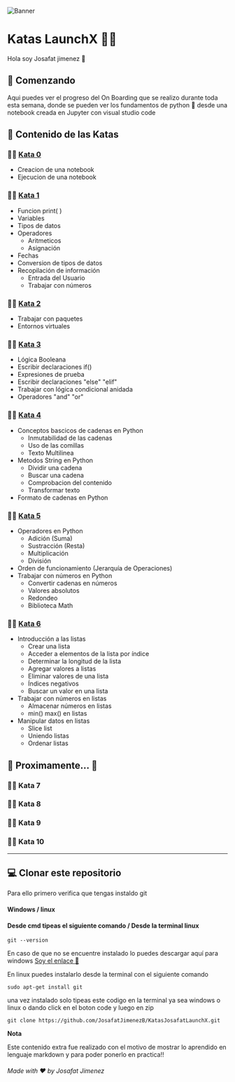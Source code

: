 ![Banner](https://github.com/JosafatJimenezB/KatasJosafatLaunchX/blob/main/extra/index.jpg)

# Katas LaunchX :man_technologist:


Hola soy Josafat jimenez :wave:

## :rocket: Comenzando

Aqui puedes ver el progreso del On Boarding que se realizo durante toda esta semana, donde se pueden ver los fundamentos de python :snake:
desde una notebook creada en Jupyter con visual studio code


## :blue_book: Contenido de las Katas

### :man_astronaut: [Kata 0](https://github.com/JosafatJimenezB/KatasJosafatLaunchX/tree/main/Kata%200)

* Creacion de una notebook
* Ejecucion de una notebook

### :man_astronaut: [Kata 1](https://github.com/JosafatJimenezB/KatasJosafatLaunchX/tree/main/Kata%201)

* Funcion print( )
* Variables
* Tipos de datos
* Operadores
  * Aritmeticos
  * Asignación
* Fechas
* Conversion de tipos de datos
* Recopilación de información
  * Entrada del Usuario
  * Trabajar con números

### :man_astronaut: [Kata 2](https://github.com/JosafatJimenezB/KatasJosafatLaunchX/tree/main/Kata%202) 

* Trabajar con paquetes
* Entornos virtuales

### :man_astronaut: [Kata 3](https://github.com/JosafatJimenezB/KatasJosafatLaunchX/tree/main/Kata%203)

* Lógica Booleana
* Escribir declaraciones if()
* Expresiones de prueba
* Escribir declaraciones "else" "elif"
* Trabajar con lógica condicional anidada
* Operadores "and" "or"

### :man_astronaut: [Kata 4](https://github.com/JosafatJimenezB/KatasJosafatLaunchX/tree/main/Kata%204)

* Conceptos bascicos de cadenas en Python
  * Inmutabilidad de las cadenas
  * Uso de las comillas
  * Texto Multilinea
* Metodos String en Python
  * Dividir una cadena
  * Buscar una cadena
  * Comprobacion del contenido
  * Transformar texto
* Formato de cadenas en Python


### :man_astronaut: [Kata 5](https://github.com/JosafatJimenezB/KatasJosafatLaunchX/tree/main/Kata%205)

* Operadores en Python
  * Adición (Suma)
  * Sustracción (Resta)
  * Multiplicación
  * División
* Orden de funcionamiento (Jerarquía de Operaciones)
* Trabajar con números en Python
  * Convertir cadenas en números
  * Valores absolutos
  * Redondeo
  * Biblioteca Math

### :man_astronaut: [Kata 6](https://github.com/JosafatJimenezB/KatasJosafatLaunchX/tree/main/Kata%206)

* Introducción a las listas
  * Crear una lista
  * Acceder a elementos de la lista por índice
  * Determinar la longitud de la lista
  * Agregar valores a listas
  * Eliminar valores de una lista
  * Índices negativos
  * Buscar un valor en una lista
* Trabajar con números en listas
  * Almacenar números en listas
  * min() max() en listas
* Manipular datos en listas
  * Slice list
  * Uniendo listas
  * Ordenar listas

## :construction_worker: Proximamente... :construction:

### :man_astronaut: Kata 7
### :man_astronaut: Kata 8
### :man_astronaut: Kata 9
### :man_astronaut: Kata 10



***

## :computer: Clonar este repositorio

Para ello primero verifica que tengas instaldo git

#### Windows                               / linux
#### Desde cmd tipeas el siguiente comando / Desde la terminal linux
```
git --version
```

En caso de que no se encuentre instalado lo puedes descargar aquí para windows
[Soy el enlace :link:](https://git-scm.com/)


En linux puedes instalarlo desde la terminal con el siguiente comando

```
sudo apt-get install git
```

una vez instalado solo tipeas este codigo en la terminal ya sea windows o linux o dando click en el boton code y luego en zip

```
git clone https://github.com/JosafatJimenezB/KatasJosafatLaunchX.git
```


**Nota**

Este contenido extra fue realizado con el motivo de mostrar lo aprendido en lenguaje markdown y para poder ponerlo en practica!!




###### Made with :heart: by Josafat Jimenez















